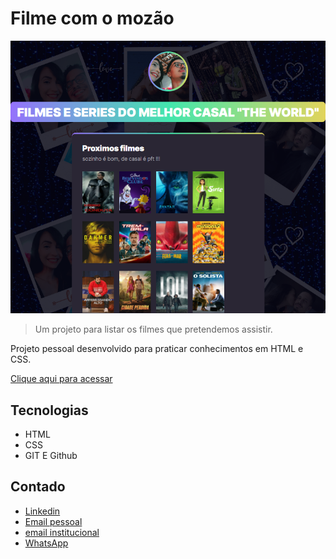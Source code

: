 # Filme com o mozão 
![preview](./.github/preview.png)
> Um projeto para listar os filmes que pretendemos assistir.

Projeto pessoal desenvolvido para praticar conhecimentos em HTML e CSS.

[Clique aqui para acessar](https://tbrum21.github.io/Filmes-com-mozao/)

## Tecnologias
- HTML
- CSS
- GIT E Github

## Contado
- [Linkedin](https://www.linkedin.com/in/tbrum/)
- [Email pessoal](mailto:thayrony14@gmail.com)
- [email institucional](mailto:thayronytbrum@ufu.br)
- [WhatsApp](https://wa.me/5534992264329)